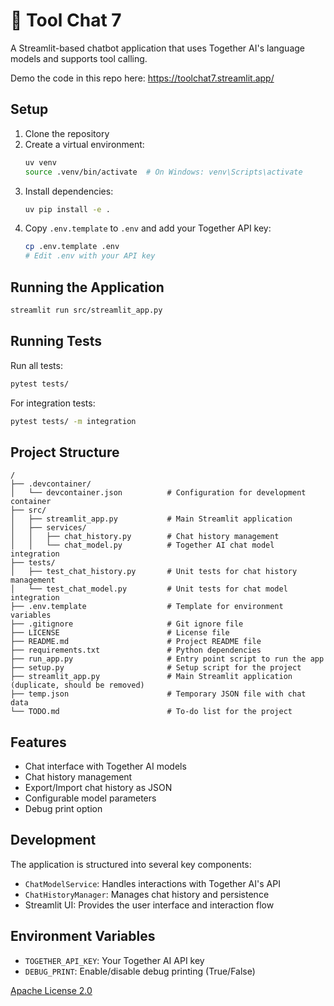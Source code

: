 # 💬 Tool Chat 7

A Streamlit-based chatbot application that uses Together AI's language models and supports tool calling.

Demo the code in this repo here: https://toolchat7.streamlit.app/

## Setup

1. Clone the repository
2. Create a virtual environment:
    ```bash
    uv venv
    source .venv/bin/activate  # On Windows: venv\Scripts\activate
    ```
3. Install dependencies:
    ```bash
    uv pip install -e .
    ```
4. Copy `.env.template` to `.env` and add your Together API key:
    ```bash
    cp .env.template .env
    # Edit .env with your API key
    ```

## Running the Application

```bash
streamlit run src/streamlit_app.py
```

## Running Tests

Run all tests:

```bash
pytest tests/
```

For integration tests:

```bash
pytest tests/ -m integration
```

## Project Structure

```
/
├── .devcontainer/
│   └── devcontainer.json          # Configuration for development container
├── src/
│   ├── streamlit_app.py           # Main Streamlit application
│   ├── services/
│   │   ├── chat_history.py        # Chat history management
│   │   └── chat_model.py          # Together AI chat model integration
├── tests/
│   ├── test_chat_history.py       # Unit tests for chat history management
│   └── test_chat_model.py         # Unit tests for chat model integration
├── .env.template                  # Template for environment variables
├── .gitignore                     # Git ignore file
├── LICENSE                        # License file
├── README.md                      # Project README file
├── requirements.txt               # Python dependencies
├── run_app.py                     # Entry point script to run the app
├── setup.py                       # Setup script for the project
├── streamlit_app.py               # Main Streamlit application (duplicate, should be removed)
├── temp.json                      # Temporary JSON file with chat data
└── TODO.md                        # To-do list for the project
```

## Features

-   Chat interface with Together AI models
-   Chat history management
-   Export/Import chat history as JSON
-   Configurable model parameters
-   Debug print option

## Development

The application is structured into several key components:

-   `ChatModelService`: Handles interactions with Together AI's API
-   `ChatHistoryManager`: Manages chat history and persistence
-   Streamlit UI: Provides the user interface and interaction flow

## Environment Variables

-   `TOGETHER_API_KEY`: Your Together AI API key
-   `DEBUG_PRINT`: Enable/disable debug printing (True/False)

[Apache License 2.0](LICENSE)

